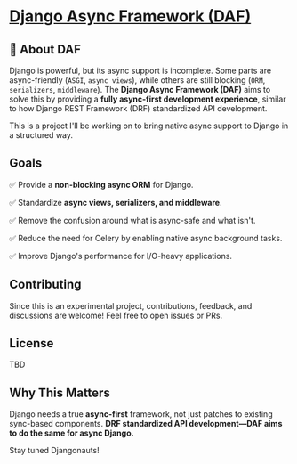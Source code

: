 # [Django Async Framework (DAF)](https://github.com/mouhamaddev/django-async-framework)

## 📢 About DAF

Django is powerful, but its async support is incomplete. Some parts are async-friendly (`ASGI`, `async views`), while others are still blocking (`ORM`, `serializers`, `middleware`). The **Django Async Framework (DAF)** aims to solve this by providing a **fully async-first development experience**, similar to how Django REST Framework (DRF) standardized API development.


This is a project I'll be working on to bring native async support to Django in a structured way.

## Goals
✅ Provide a **non-blocking async ORM** for Django.

✅ Standardize **async views, serializers, and middleware**.

✅ Remove the confusion around what is async-safe and what isn't.

✅ Reduce the need for Celery by enabling native async background tasks.

✅ Improve Django's performance for I/O-heavy applications.

## Contributing
Since this is an experimental project, contributions, feedback, and discussions are welcome! Feel free to open issues or PRs.

## License
TBD

## Why This Matters
Django needs a true **async-first** framework, not just patches to existing sync-based components. **DRF standardized API development—DAF aims to do the same for async Django.**


Stay tuned Djangonauts!
